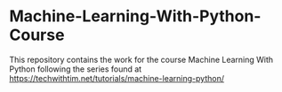 # Machine-Learning-With-Python-Course

This repository contains the work for the course Machine Learning With Python following the series found at 
https://techwithtim.net/tutorials/machine-learning-python/